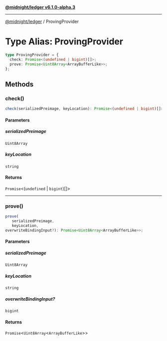 [**@midnight/ledger v6.1.0-alpha.3**](../README.md)

***

[@midnight/ledger](../globals.md) / ProvingProvider

# Type Alias: ProvingProvider

```ts
type ProvingProvider = {
  check: Promise<(undefined | bigint)[]>;
  prove: Promise<Uint8Array<ArrayBufferLike>>;
};
```

## Methods

### check()

```ts
check(serializedPreimage, keyLocation): Promise<(undefined | bigint)[]>;
```

#### Parameters

##### serializedPreimage

`Uint8Array`

##### keyLocation

`string`

#### Returns

`Promise`\<(`undefined` \| `bigint`)[]\>

***

### prove()

```ts
prove(
   serializedPreimage, 
   keyLocation, 
overwriteBindingInput?): Promise<Uint8Array<ArrayBufferLike>>;
```

#### Parameters

##### serializedPreimage

`Uint8Array`

##### keyLocation

`string`

##### overwriteBindingInput?

`bigint`

#### Returns

`Promise`\<`Uint8Array`\<`ArrayBufferLike`\>\>
